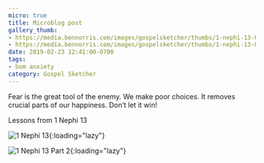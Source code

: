 ```yaml
---
micro: true
title: Microblog post
gallery_thumb:
- https://media.bennorris.com/images/gospelsketcher/thumbs/1-nephi-13-01.jpg
- https://media.bennorris.com/images/gospelsketcher/thumbs/1-nephi-13-02.jpg
date: 2019-02-23 12:41:00-0700
tags:
- bom anxiety
category: Gospel Sketcher
---
```


Fear is the great tool of the enemy. We make poor choices. It removes crucial parts of our happiness. Don’t let it win!

Lessons from 1 Nephi 13

![1 Nephi 13](https://media.bennorris.com/images/gospelsketcher/bom-anxiety-study/1-nephi-13-01.jpg){:loading="lazy"}

![1 Nephi 13 Part 2](https://media.bennorris.com/images/gospelsketcher/bom-anxiety-study/1-nephi-13-02.jpg){:loading="lazy"}
